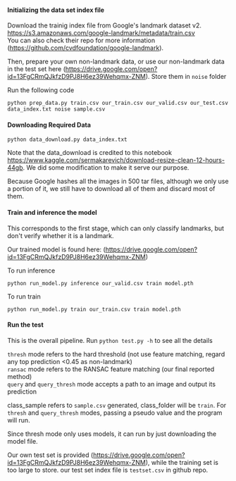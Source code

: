 #### Initializing the data set index file 
Download the trainig index file from Google's landmark dataset v2. https://s3.amazonaws.com/google-landmark/metadata/train.csv  
You can also check their repo for more information (https://github.com/cvdfoundation/google-landmark).

Then, prepare your own non-landmark data, or use our non-landmark data in the test set here (https://drive.google.com/open?id=13FgCRmQJkfzD9PJ8H6ez39Wehqmx-ZNM). Store them in `noise` folder

Run the following code
```
python prep_data.py train.csv our_train.csv our_valid.csv our_test.csv data_index.txt noise sample.csv
```

#### Downloading Required Data

```
python data_download.py data_index.txt
```

Note that the data_download is credited to this notebook https://www.kaggle.com/sermakarevich/download-resize-clean-12-hours-44gb. We did some modification to make it serve our purpose. 

Because Google hashes all the images in 500 tar files, although we only use a portion of it, we still have to download all of them and discard most of them. 


#### Train and inference the model
This corresponds to the first stage, which can only classify landmarks, but don't verify whether it is a landmark. 

Our trained model is found here: (https://drive.google.com/open?id=13FgCRmQJkfzD9PJ8H6ez39Wehqmx-ZNM)

To run inference 
```
python run_model.py inference our_valid.csv train model.pth
```

To run train
```
python run_model.py train our_train.csv train model.pth
```

#### Run the test
This is the overall pipeline. Run `python test.py -h` to see all the details

`thresh` mode refers to the hard threshold (not use feature matching, regard any top prediction <0.45 as non-landmark)  
`ransac` mode refers to the RANSAC feature matching (our final reported method)  
`query` and `query_thresh` mode accepts a path to an image and output its prediction

class_sample refers to `sample.csv` generated, class_folder will be `train`. For `thresh` and `query_thresh` modes, passing a pseudo value and the program will run. 

Since thresh mode only uses models, it can run by just downloading the model file. 

Our own test set is provided (https://drive.google.com/open?id=13FgCRmQJkfzD9PJ8H6ez39Wehqmx-ZNM), while the training set is too large to store. our test set index file is `testset.csv` in github repo.